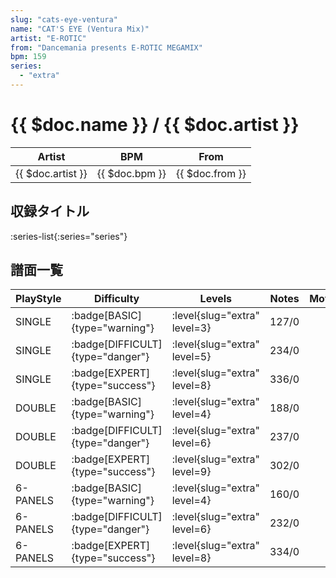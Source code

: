 ```yaml
---
slug: "cats-eye-ventura"
name: "CAT'S EYE (Ventura Mix)"
artist: "E-ROTIC"
from: "Dancemania presents E-ROTIC MEGAMIX"
bpm: 159
series:
  - "extra"
---
```


# {{ $doc.name }} / {{ $doc.artist }}

|Artist|BPM|From|
|------|---|----|
|{{ $doc.artist }}|{{ $doc.bpm }}|{{ $doc.from }}|

## 収録タイトル

:series-list{:series="series"}

## 譜面一覧

|PlayStyle|Difficulty|Levels|Notes|Movie|
|---------|----------|------|-----|-----|
|SINGLE| :badge[BASIC]{type="warning"}|<div class="field is-grouped is-grouped-multiline"> :level{slug="extra" level=3}</div>|127/0||
|SINGLE| :badge[DIFFICULT]{type="danger"}|<div class="field is-grouped is-grouped-multiline"> :level{slug="extra" level=5}</div>|234/0||
|SINGLE| :badge[EXPERT]{type="success"}|<div class="field is-grouped is-grouped-multiline"> :level{slug="extra" level=8}</div>|336/0||
|DOUBLE| :badge[BASIC]{type="warning"}|<div class="field is-grouped is-grouped-multiline"> :level{slug="extra" level=4}</div>|188/0||
|DOUBLE| :badge[DIFFICULT]{type="danger"}|<div class="field is-grouped is-grouped-multiline"> :level{slug="extra" level=6}</div>|237/0||
|DOUBLE| :badge[EXPERT]{type="success"}|<div class="field is-grouped is-grouped-multiline"> :level{slug="extra" level=9}</div>|302/0||
|6-PANELS| :badge[BASIC]{type="warning"}|<div class="field is-grouped is-grouped-multiline"> :level{slug="extra" level=4}</div>|160/0||
|6-PANELS| :badge[DIFFICULT]{type="danger"}|<div class="field is-grouped is-grouped-multiline"> :level{slug="extra" level=6}</div>|232/0||
|6-PANELS| :badge[EXPERT]{type="success"}|<div class="field is-grouped is-grouped-multiline"> :level{slug="extra" level=8}</div>|334/0||
